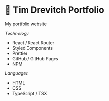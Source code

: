 # 📂 Tim Drevitch Portfolio
My portfolio website

*Technology*
- React / React Router
- Styled Components
- Prettier
- GitHub / GitHub Pages
- NPM

*Languages*
- HTML
- CSS
- TypeScript / TSX
